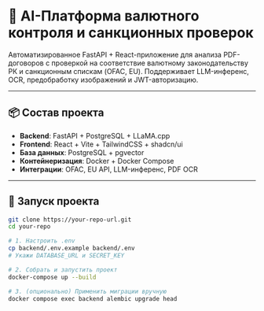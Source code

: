 # 💼 AI-Платформа валютного контроля и санкционных проверок

Автоматизированное FastAPI + React-приложение для анализа PDF-договоров с проверкой на соответствие валютному законодательству РК и санкционным спискам (OFAC, EU). Поддерживает LLM-инференс, OCR, предобработку изображений и JWT-авторизацию.

---

## 📦 Состав проекта

- **Backend**: FastAPI + PostgreSQL + LLaMA.cpp
- **Frontend**: React + Vite + TailwindCSS + shadcn/ui
- **База данных**: PostgreSQL + pgvector
- **Контейнеризация**: Docker + Docker Compose
- **Интеграции**: OFAC, EU API, LLM-инференс, PDF OCR

---

## 🚀 Запуск проекта

```bash
git clone https://your-repo-url.git
cd your-repo

# 1. Настроить .env
cp backend/.env.example backend/.env
# Укажи DATABASE_URL и SECRET_KEY

# 2. Собрать и запустить проект
docker-compose up --build

# 3. (опционально) Применить миграции вручную
docker compose exec backend alembic upgrade head
